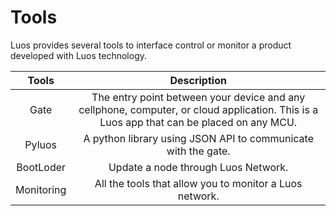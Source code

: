 # Tools

Luos provides several tools to interface control or monitor a product developed with Luos technology.

| Tools | Description |
| :---: | :---: |
| Gate | The entry point between your device and any cellphone, computer, or cloud application. This is a Luos app that can be placed on any MCU. |
| Pyluos | A python library using JSON API to communicate with the gate. |
| BootLoder | Update a node through Luos Network. |
| Monitoring | All the tools that allow you to monitor a Luos network. |

